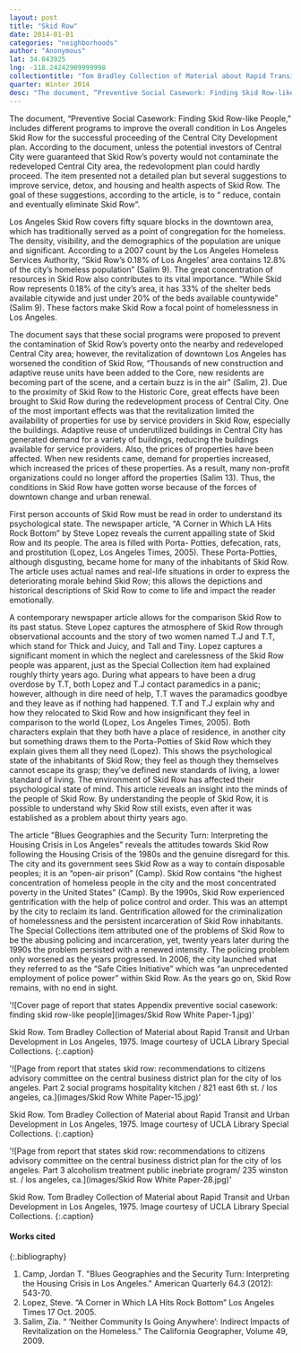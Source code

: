 ```yaml
---
layout: post
title: "Skid Row"
date: 2014-01-01
categories: "neighborhoods"
author: "Anonymous"
lat: 34.043925
lng: -118.24242909999998
collectiontitle: "Tom Bradley Collection of Material about Rapid Transit and Urban Development in Los Angeles, UCLA Library Special Collections"
quarter: Winter 2014
desc: "The document, “Preventive Social Casework: Finding Skid Row-like People,” includes different programs to improve the overall condition in Los Angeles Skid Row for the successful proceeding of the Central City Development plan. According to the document, unless the potential investors of Central City were guaranteed that Skid Row’s poverty would not contaminate the redeveloped Central City area, the redevolopment plan could hardly proceed. The item presented not a detailed plan but several suggestions to improve service, detox, and housing and health aspects of Skid Row. The goal of these suggestions, according to the article, is to “ reduce, contain and eventually eliminate Skid Row”."
---
```

The document, “Preventive Social Casework: Finding Skid Row-like People,” includes different programs to improve the overall condition in Los Angeles Skid Row for the successful proceeding of the Central City Development plan. According to the document, unless the potential investors of Central City were guaranteed that Skid Row’s poverty would not contaminate the redeveloped Central City area, the redevolopment plan could hardly proceed. The item presented not a detailed plan but several suggestions to improve service, detox, and housing and health aspects of Skid Row. The goal of these suggestions, according to the article, is to “ reduce, contain and eventually eliminate Skid Row”.

Los Angeles Skid Row covers fifty square blocks in the downtown area, which has traditionally served as a point of congregation for the homeless. The density, visibility, and the demographics of the population are unique and significant. According to a 2007 count by the Los Angeles Homeless Services Authority, “Skid Row’s 0.18% of Los Angeles’ area contains 12.8% of the city’s homeless population” (Salim 9). The great concentration of resources in Skid Row also contributes to its vital importance. “While Skid Row represents 0.18% of the city’s area, it has 33% of the shelter beds available citywide and just under 20% of the beds available countywide” (Salim 9). These factors make Skid Row a focal point of homelessness in Los Angeles.

The document says that these social programs were proposed to prevent the contamination of Skid Row’s poverty onto the nearby and redeveloped Central City area; however, the revitalization of downtown Los Angeles has worsened the condition of Skid Row, “Thousands of new construction and adaptive reuse units have been added to the Core, new residents are becoming part of the scene, and a certain buzz is in the air” (Salim, 2). Due to the proximity of Skid Row to the Historic Core, great effects have been brought to Skid Row during the redevelopment process of Central City. One of the most important effects was that the revitalization limited the availability of properties for use by service providers in Skid Row, especially the buildings. Adaptive reuse of underutilized buildings in Central City has generated demand for a variety of buildings, reducing the buildings available for service providers. Also, the prices of properties have been affected. When new residents came, demand for properties increased, which increased the prices of these properties. As a result, many non-profit organizations could no longer afford the properties (Salim 13). Thus, the conditions in Skid Row have gotten worse because of the forces of downtown change and urban renewal.

First person accounts of Skid Row must be read in order to understand its psychological state. The newspaper article, “A Corner in Which LA Hits Rock Bottom” by Steve Lopez reveals the current appalling state of Skid Row and its people. The area is filled with Porta- Potties, defecation, rats, and prostitution (Lopez, Los Angeles Times, 2005). These Porta-Potties, although disgusting, became home for many of the inhabitants of Skid Row. The article uses actual names and real-life situations in order to express the deteriorating morale behind Skid Row; this allows the depictions and historical descriptions of Skid Row to come to life and impact the reader emotionally.

A contemporary newspaper article allows for the comparison Skid Row to its past status. Steve Lopez captures the atmosphere of Skid Row through observational accounts and the story of two women named T.J and T.T, which stand for Thick and Juicy, and Tall and Tiny. Lopez captures a significant moment in which the neglect and carelessness of the Skid Row people was apparent, just as the Special Collection item had explained roughly thirty years ago. During what appears to have been a drug overdose by T.T, both Lopez and T.J contact paramedics in a panic; however, although in dire need of help, T.T waves the paramadics goodbye and they leave as if nothing had happened. T.T and T.J explain why and how they relocated to Skid Row and how insignificant they feel in comparison to the world (Lopez, Los Angeles Times, 2005). Both characters explain that they both have a place of residence, in another city but something draws them to the Porta-Potties of Skid Row which they explain gives them all they need (Lopez). This shows the psychological state of the inhabitants of Skid Row; they feel as though they themselves cannot escape its grasp; they’ve defined new standards of living, a lower standard of living. The environment of Skid Row has affected their psychological state of mind. This article reveals an insight into the minds of the people of Skid Row. By understanding the people of Skid Row, it is possible to understand why Skid Row still exists, even after it was established as a problem about thirty years ago.

The article &quot;Blues Geographies and the Security Turn: Interpreting the Housing Crisis in Los Angeles&quot; reveals the attitudes towards Skid Row following the Housing Crisis of the 1980s and the genuine disregard for this. The city and its government sees Skid Row as a way to contain disposable peoples; it is an “open-air prison” (Camp). Skid Row contains “the highest concentration of homeless people in the city and the most concentrated poverty in the United States” (Camp).  By the 1990s, Skid Row experienced gentrification with the help of police control and order. This was an attempt by the city to reclaim its land. Gentrification allowed for the criminalization of homelessness and the persistent incarceration of Skid Row inhabitants. The Special Collections item attributed one of the problems of Skid Row to be the abusing policing and incarceration, yet, twenty years later during the 1990s the problem persisted with a renewed intensity. The policing problem only worsened as the years progressed. In 2006, the city launched what they referred to as the “Safe Cities Initiative” which was “an unprecedented employment of police power” within Skid Row. As the years go on, Skid Row remains, with no end in sight.


'![Cover page of report that states Appendix preventive social casework: finding skid row-like people](images/Skid Row White Paper-1.jpg)'

Skid Row. Tom Bradley Collection of Material about Rapid Transit and Urban Development in Los Angeles, 1975. Image courtesy of UCLA Library Special Collections.
   {:.caption}

'![Page from report that states skid row: recommendations to citizens advisory committee on the central business district plan for the city of los angeles. Part 2 social programs hospitality kitchen / 821 east 6th st. / los angeles, ca.](images/Skid Row White Paper-15.jpg)'

Skid Row. Tom Bradley Collection of Material about Rapid Transit and Urban Development in Los Angeles, 1975. Image courtesy of UCLA Library Special Collections.
   {:.caption}

'![Page from report that states skid row: recommendations to citizens advisory committee on the central business district plan for the city of los angeles. Part 3 alcoholism treatment public inebriate program/ 235 winston st. / los angeles, ca.](images/Skid Row White Paper-28.jpg)'

Skid Row. Tom Bradley Collection of Material about Rapid Transit and Urban Development in Los Angeles, 1975. Image courtesy of UCLA Library Special Collections.
   {:.caption}


#### Works cited

{:.bibliography}
1. Camp, Jordan T. &quot;Blues Geographies and the Security Turn: Interpreting the Housing Crisis in Los Angeles.&quot; American Quarterly 64.3 (2012): 543-70.
2. Lopez, Steve. “A Corner in Which LA Hits Rock Bottom”  Los Angeles Times 17 Oct. 2005.
3. Salim, Zia. “ ‘Neither Community Is Going Anywhere’: Indirect Impacts of Revitalization on the   Homeless.” The California Geographer, Volume 49, 2009.
